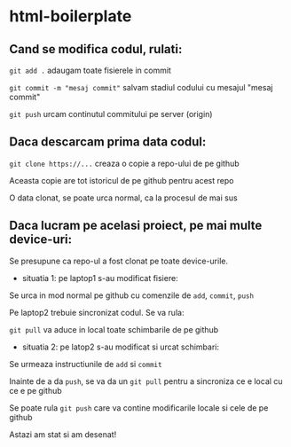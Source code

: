 # html-boilerplate

## Cand se modifica codul, rulati:

`git add .` adaugam toate fisierele in commit

`git commit -m "mesaj commit"` salvam stadiul codului cu mesajul "mesaj commit"

`git push` urcam continutul commitului pe server (origin)

## Daca descarcam prima data codul:

`git clone https://...` creaza o copie a repo-ului de pe github

Aceasta copie are tot istoricul de pe github pentru acest repo

O data clonat, se poate urca normal, ca la procesul de mai sus

## Daca lucram pe acelasi proiect, pe mai multe device-uri:

Se presupune ca repo-ul a fost clonat pe toate device-urile.

- situatia 1: pe laptop1 s-au modificat fisiere:

Se urca in mod normal pe github cu comenzile de `add`, `commit`, `push`

Pe laptop2 trebuie sincronizat codul. Se va rula:

`git pull` va aduce in local toate schimbarile de pe github

- situatia 2: pe latop2 s-au modificat si urcat schimbari:

Se urmeaza instructiunile de `add` si `commit`

Inainte de a da `push`, se va da un `git pull` pentru a sincroniza ce e local cu ce e pe github

Se poate rula `git push` care va contine modificarile locale si cele de pe github


Astazi am stat si am desenat!

